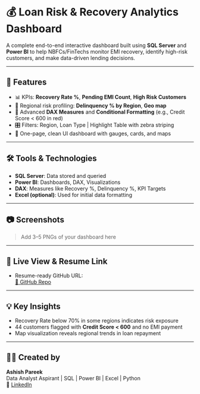# 💰 Loan Risk & Recovery Analytics Dashboard

A complete end-to-end interactive dashboard built using **SQL Server** and **Power BI** to help NBFCs/FinTechs monitor EMI recovery, identify high-risk customers, and make data-driven lending decisions.

---

## 🚀 Features

- 📊 KPIs: **Recovery Rate %**, **Pending EMI Count**, **High Risk Customers**
- 📍 Regional risk profiling: **Delinquency % by Region**, **Geo map**
- 🧠 Advanced **DAX Measures** and **Conditional Formatting** (e.g., Credit Score < 600 in red)
- 🎛️ Filters: Region, Loan Type | Highlight Table with zebra striping
- 🧩 One-page, clean UI dashboard with gauges, cards, and maps

---

## 🛠️ Tools & Technologies

- **SQL Server**: Data stored and queried
- **Power BI**: Dashboards, DAX, Visualizations
- **DAX**: Measures like Recovery %, Delinquency %, KPI Targets
- **Excel (optional)**: Used for initial data formatting

---

## 📷 Screenshots

> Add 3–5 PNGs of your dashboard here

---

## 🔗 Live View & Resume Link

- Resume-ready GitHub URL:  
  [🔗 GitHub Repo](https://github.com/AshishPareek0045/Hospital-Analytics-Dashboard)

---

## 💡 Key Insights

- Recovery Rate below 70% in some regions indicates risk exposure  
- 44 customers flagged with **Credit Score < 600** and no EMI payment  
- Map visualization reveals regional trends in loan repayment

---

## 👨‍💻 Created by

**Ashish Pareek**  
Data Analyst Aspirant | SQL | Power BI | Excel | Python  
🔗 [LinkedIn](https://www.linkedin.com/in/ashishpareek0045)
